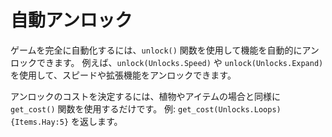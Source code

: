 # 自動アンロック
ゲームを完全に自動化するには、`unlock()` 関数を使用して機能を自動的にアンロックできます。
例えば、`unlock(Unlocks.Speed)` や `unlock(Unlocks.Expand)` を使用して、スピードや拡張機能をアンロックできます。

アンロックのコストを決定するには、植物やアイテムの場合と同様に `get_cost()` 関数を使用するだけです。
例:
`get_cost(Unlocks.Loops)`
`{Items.Hay:5}` を返します。

